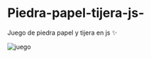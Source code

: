 # Piedra-papel-tijera-js-
Juego de piedra papel y tijera en js ✨

![juego](https://user-images.githubusercontent.com/47680160/192642689-b94197b2-3f48-45b8-859a-7428b6eccad3.png)

